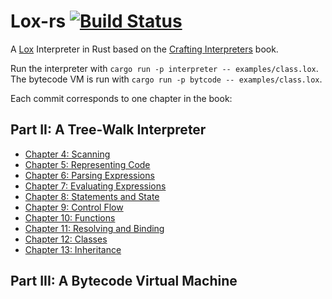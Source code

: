 # Lox-rs [![Build Status](https://travis-ci.com/jeschkies/lox-rs.svg?branch=master)](https://travis-ci.com/jeschkies/lox-rs)

A [Lox](http://craftinginterpreters.com/the-lox-language.html) Interpreter in Rust based on the
[Crafting Interpreters](http://craftinginterpreters.com) book.

Run the interpreter with `cargo run -p interpreter -- examples/class.lox`. The bytecode VM is run with `cargo run -p bytcode -- examples/class.lox`.

Each commit corresponds to one chapter in the book:

## Part II: A Tree-Walk Interpreter
  * [Chapter 4: Scanning](https://github.com/jeschkies/lox-rs/commit/9fef15e73fdf57a3e428bb074059c7e144e257f7)
  * [Chapter 5: Representing Code](https://github.com/jeschkies/lox-rs/commit/0156a95b4bf448dbff9cb4341a2339b741a163ca)
  * [Chapter 6: Parsing Expressions](https://github.com/jeschkies/lox-rs/commit/9508c9d887a88540597d314520ae6aa045256e7d)
  * [Chapter 7: Evaluating Expressions](https://github.com/jeschkies/lox-rs/commit/fd90ef985c88832c9af6f193e0614e41dd13ef28)
  * [Chapter 8: Statements and State](https://github.com/jeschkies/lox-rs/commit/941cbba900acb5876dbe6031b24ef31ff81ca99e)
  * [Chapter 9: Control Flow](https://github.com/jeschkies/lox-rs/commit/d1f8d67f65fa4d66e24e654fec7bd8d1529b124d)
  * [Chapter 10: Functions](https://github.com/jeschkies/lox-rs/commit/0e10d13944a6cd77d37f9cdf393ed81ba9573172)
  * [Chapter 11: Resolving and Binding](https://github.com/jeschkies/lox-rs/commit/bd2952230567df568d77855f730540462f350a45)
  * [Chapter 12: Classes](https://github.com/jeschkies/lox-rs/commit/337896b3dae4087ad889dca2f3cca32ed025134b)
  * [Chapter 13: Inheritance](https://github.com/jeschkies/lox-rs/commit/0207ecc8fca1af20667c69cefb4fa5f277330ca3)
  
  ## Part III: A Bytecode Virtual Machine 